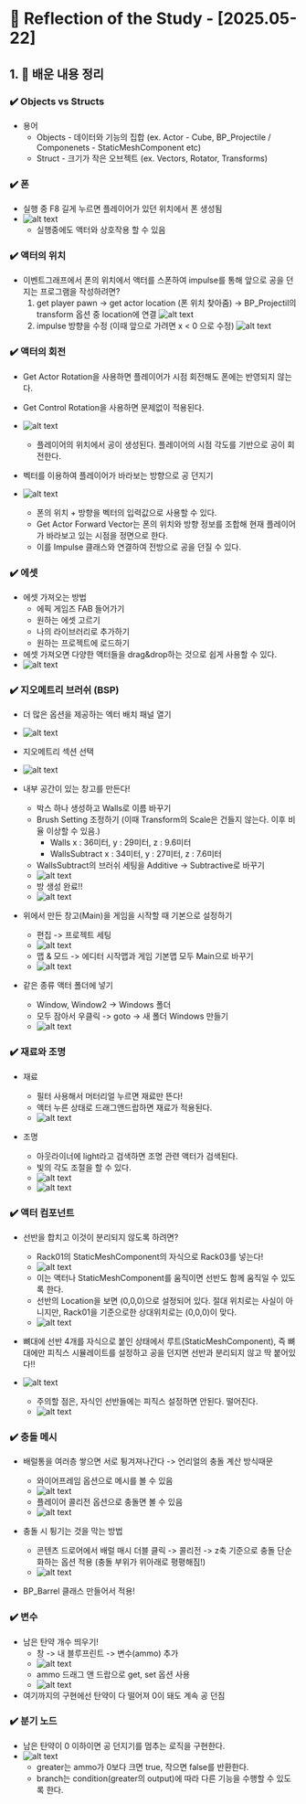 # 📝 Reflection of the Study - [2025.05-22]

## 1. 🧠 배운 내용 정리

### ✔️ Objects vs Structs
- 용어
    - Objects - 데이터와 기능의 집합 (ex. Actor - Cube, BP_Projectile / Componenets - StaticMeshComponent etc)
    - Struct - 크기가 작은 오브젝트 (ex. Vectors, Rotator, Transforms)

### ✔️ 폰
- 실행 중 F8 길게 누르면 플레이어가 있던 위치에서 폰 생성됨
- ![alt text](image.png)
    - 실행중에도 액터와 상호작용 할 수 있음


### ✔️ 액터의 위치
- 이벤트그래프에서 폰의 위치에서 액터를 스폰하여 impulse를 통해 앞으로 공을 던지는 프로그램을 작성하려면?
    1. get player pawn -> get actor location (폰 위치 찾아줌) -> BP_Projectil의 transform 옵션 중 location에 연결
     ![alt text](image-1.png)
    2. impulse 방향을 수정 (이때 앞으로 가려면 x < 0 으로 수정)
        ![alt text](image-2.png)

### ✔️ 액터의 회전
- Get Actor Rotation을 사용하면 플레이어가 시점 회전해도 폰에는 반영되지 않는다. 
- Get Control Rotation을 사용하면 문제없이 적용된다.
- ![alt text](image-3.png)
    - 플레이어의 위치에서 공이 생성된다. 플레이어의 시점 각도를 기반으로 공이 회전한다.

- 벡터를 이용하여 플레이어가 바라보는 방향으로 공 던지기
- ![alt text](image-5.png)
    - 폰의 위치 + 방향을 벡터의 입력값으로 사용할 수 있다.
    - Get Actor Forward Vector는 폰의 위치와 방향 정보를 조합해 현재 플레이어가 바라보고 있는 시점을 정면으로 한다.
    - 이를 Impulse 클래스와 연결하여 전방으로 공을 던질 수 있다.

### ✔️ 에셋
- 에셋 가져오는 방법
    - 에픽 게임즈 FAB 들어가기
    - 원하는 에셋 고르기 
    - 나의 라이브러리로 추가하기
    - 원하는 프로젝트에 로드하기
- 에셋 가져오면 다양한 액터들을 drag&drop하는 것으로 쉽게 사용할 수 있다.
- ![alt text](image-6.png)

### ✔️ 지오메트리 브러쉬 (BSP)
- 더 많은 옵션을 제공하는 엑터 배치 패널 열기
- ![alt text](image-7.png)
- 지오메트리 섹션 선택
- ![alt text](image-8.png)

- 내부 공간이 있는 창고를 만든다!
    - 박스 하나 생성하고 Walls로 이름 바꾸기
    - Brush Setting 조정하기 (이때 Transform의 Scale은 건들지 않는다. 이후 비율 이상할 수 있음.)
        - Walls x : 36미터, y : 29미터, z : 9.6미터
        - WallsSubtract x : 34미터, y : 27미터, z : 7.6미터
    - WallsSubtract의 브러쉬 세팅을 Additive -> Subtractive로 바꾸기
    - ![alt text](image-9.png)
    - 방 생성 완료!!
    - ![alt text](image-10.png)

- 위에서 만든 창고(Main)을 게임을 시작할 때 기본으로 설정하기
    - 편집 -> 프로젝트 세팅
    - ![alt text](image-11.png)
    - 맵 & 모드 -> 에디터 시작맵과 게임 기본맵 모두 Main으로 바꾸기
    - ![alt text](image-12.png)

- 같은 종류 액터 폴더에 넣기
    - Window, Window2 -> Windows 폴더
    - 모두 잠아서 우클릭 -> goto -> 새 폴더 Windows 만들기
    - ![alt text](image-13.png)

### ✔️ 재료와 조명
- 재료
    - 필터 사용해서 머터리얼 누르면 재료만 뜬다!
    - 액터 누른 상태로 드래그앤드랍하면 재료가 적용된다.
    - ![alt text](image-14.png)

- 조명
    - 아웃라이너에 light라고 검색하면 조명 관련 액터가 검색된다.
    - 빛의 각도 조절을 할 수 있다.
    - ![alt text](image-15.png)
    - ![alt text](image-16.png)

### ✔️ 액터 컴포넌트
- 선반을 합치고 이것이 분리되지 않도록 하려면?
    - Rack01의 StaticMeshComponent의 자식으로 Rack03를 넣는다!
    - ![alt text](image-17.png)
    - 이는 액터나 StaticMeshComponent를 움직이면 선반도 함께 움직일 수 있도록 한다.
    - 선반의 Location을 보면 (0,0,0)으로 설정되어 있다. 절대 위치로는 사실이 아니지만, Rack01을 기준으로한 상대위치로는 (0,0,0)이 맞다.
    - ![alt text](image-18.png)

- 뼈대에 선반 4개를 자식으로 붙인 상태에서 루트(StaticMeshComponent), 즉 뼈대에만 피직스 시뮬레이트를 설정하고 공을 던지면 선반과 분리되지 않고 딱 붙어있다!!
- ![alt text](image-19.png)
    - 주의할 점은, 자식인 선반들에는 피직스 설정하면 안된다. 떨어진다.
    - ![alt text](image-20.png)

### ✔️ 충돌 메시
- 배럴통을 여러층 쌓으면 서로 튕겨져나간다 -> 언리얼의 충돌 계산 방식때문
    - 와이어프레임 옵션으로 메시를 볼 수 있음
    - ![alt text](image-21.png)
    - 플레이어 콜리전 옵션으로 충돌면 볼 수 있음
    - ![alt text](image-22.png)
- 충돌 시 튕기는 것을 막는 방법
    - 콘텐츠 드로어에서 배럴 매시 더블 클릭 -> 콜리전 -> z축 기준으로 충돌 단순화하는 옵션 적용 (충돌 부위가 위아래로 평평해짐!)
    - ![alt text](image-23.png)

- BP_Barrel 클래스 만들어서 적용!

### ✔️ 변수
- 남은 탄약 개수 띄우기!
    - 창 -> 내 블루프린트 -> 변수(ammo) 추가
    - ![alt text](image-25.png)
    - ammo 드래그 앤 드랍으로 get, set 옵션 사용
    - ![alt text](image-24.png)
- 여기까지의 구현에선 탄약이 다 떨어져 0이 돼도 계속 공 던짐

### ✔️ 분기 노드
- 남은 탄약이 0 이하이면 공 던지기를 멈추는 로직을 구현한다.
- ![alt text](image-26.png)
    - greater는 ammo가 0보다 크면 true, 작으면 false를 반환한다.
    - branch는 condition(greater의 output)에 따라 다른 기능을 수행할 수 있도록 한다. 
